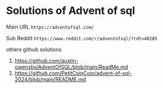 # Solutions of Advent of sql

Main URL ```https://adventofsql.com/```

Sub Reddit ```https://www.reddit.com/r/adventofsql/?rdt=40285```

others github solutions
1. https://github.com/austin-owensby/AdventOfSQL/blob/main/ReadMe.md
2. https://github.com/PetitCoinCoin/advent-of-sql-2024/blob/main/README.md